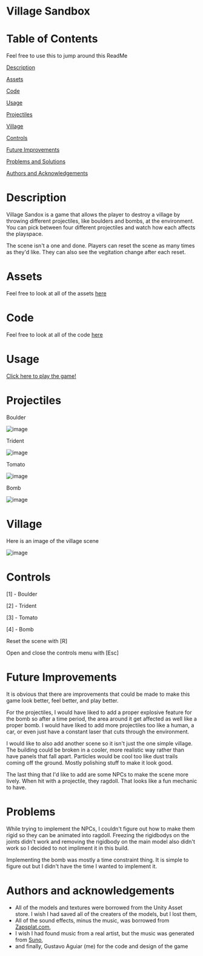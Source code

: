 # Village Sandbox

# Table of Contents
Feel free to use this to jump around this ReadMe

[Description](#Description)

[Assets](#Assets)

[Code](#Code)

[Usage](#Usage)

[Projectiles](#Projectiles)

[Village](#Village)

[Controls](#Controls)

[Future Improvements](#Future-Improvements)

[Problems and Solutions](#Problems-and-Solutions)

[Authors and Acknowledgements](#Authors-and-Acknowledgements)

# Description

Village Sandox is a game that allows the player to destroy a village by throwing different projectiles, like boulders and bombs, at the environment. You can pick between four different projectiles and watch how each affects the playspace. 

The scene isn't a one and done. Players can reset the scene as many times as they'd like. They can also see the vegitation change after each reset.

# Assets

Feel free to look at all of the assets [here](https://github.com/FancyGoose08/Village-Sandbox/tree/main/Assets)

# Code

Feel free to look at all of the code [here](https://github.com/FancyGoose08/Village-Sandbox/tree/main/Assets/Scripts)

# Usage

[Click here to play the game!](https://fancygoose08.github.io/Village-Sandbox-Build)

# Projectiles

Boulder

![image](https://github.com/FancyGoose08/Village-Sandbox-Build/blob/main/Images/Boulder.png)

Trident

![image](https://github.com/FancyGoose08/Village-Sandbox-Build/blob/main/Images/Trident.png)

Tomato

![image](https://github.com/FancyGoose08/Village-Sandbox-Build/blob/main/Images/Tomato.png)

Bomb

![image](https://github.com/FancyGoose08/Village-Sandbox-Build/blob/main/Images/Bomb.png)

# Village

Here is an image of the village scene

![image](https://github.com/FancyGoose08/Village-Sandbox-Build/blob/main/Images/Village.png)

# Controls

[1] - Boulder

[2] - Trident

[3] - Tomato

[4] - Bomb

Reset the scene with [R]

Open and close the controls menu with [Esc]

# Future Improvements

It is obvious that there are improvements that could be made to make this game look better, feel better, and play better. 

For the projectiles, I would have liked to add a proper explosive feature for the bomb so after a time period, the area around it get affected as well like a proper bomb. I would have liked to add more projectiles too like a human, a car, or even just have a constant laser that cuts through the environment.

I would like to also add another scene so it isn't just the one simple village. The building could be broken in a cooler, more realistic way rather than have panels that fall apart. Particles would be cool too like dust trails coming off the ground. Mostly polishing stuff to make it look good. 

The last thing that I'd like to add are some NPCs to make the scene more lively. When hit with a projectile, they ragdoll. That looks like a fun mechanic to have.

# Problems

While trying to implement the NPCs, I couldn't figure out how to make them rigid so they can be animated into ragdoll. Freezing the rigidbodys on the joints didn't work and removing the rigidbody on the main model also didn't work so I decided to not impliment it in this build.

Implementing the bomb was mostly a time constraint thing. It is simple to figure out but I didn't have the time I wanted to implement it. 

# Authors and acknowledgements
- All of the models and textures were borrowed from the Unity Asset store. I wish I had saved all of the creaters of the models, but I lost them,
- All of the sound effects, minus the music, was borrowed from [Zapsplat.com](https://www.zapsplat.com),
- I wish I had found music from a real artist, but the music was generated from [Suno](suno.com),
- and finally, Gustavo Aguiar (me) for the code and design of the game
